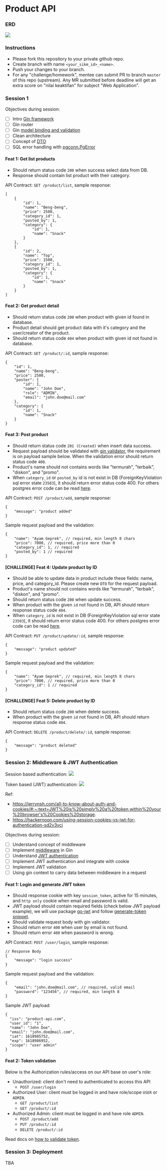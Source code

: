 # Product API
### ERD
<img src="erd.png">

### Instructions
- Please fork this repository to your private github repo.
- Create branch with name `<your_sikm_id>_<name>`.
- Push your changes to your branch.
- For any "challenge/homework", mentee can submit PR to branch `master` of this repo (upstream). Any MR submitted before deadline will get an extra score on "nilai keaktifan" for subject "Web Application".

### Session 1
Objectives during session:
- [ ] Intro [Gin framework](https://github.com/gin-gonic/gin/blob/master/docs/doc.md)
- [ ] Gin router
- [ ] Gin [model binding and validation](https://gin-gonic.com/docs/examples/binding-and-validation/)
- [ ] Clean architecture
- [ ] Concept of [DTO](https://en.wikipedia.org/wiki/Data_transfer_object)
- [ ] SQL error handling with [pgconn.PgError](https://github.com/jackc/pgx/blob/master/pgconn/errors.go)

#### Feat 1: Get list products
- Should return status code `200` when success select data from DB.
- Response should contain list product with their category.

API Contract: `GET /product/list`, sample response:
```
[
    {
        "id": 1,
        "name": "Beng-beng",
        "price": 2500,
        "category_id": 1,
        "posted_by": 1,
        "category": {
            "id": 1,
            "name": "Snack"
        }
    },
    {
        "id": 2,
        "name": "Top",
        "price": 1500,
        "category_id": 1,
        "posted_by": 1,
        "category": {
            "id": 1,
            "name": "Snack"
        }
    }
]
```

#### Feat 2: Get product detail
- Should return status code `200` when product with given id found in database.
- Product detail should get product data with it's category and the user/creator of the product.
- Should return status code `404` when product with given id not found in database.

API Contract: `GET /product/:id`, sample response:
```
{
    "id": 1,
    "name": "Beng-beng",
    "price": 2500,
    "poster": {
        "id": 1,
        "name": "John Doe",
        "role": "ADMIN",
        "email": "john.doe@mail.com"
    },
    "category": {
        "id": 1,
        "name": "Snack"
    }
}
```

#### Feat 3: Post product
- Should return status code `201 (Created)` when insert data success.
- Request payload should be validated with [gin validator](https://gin-gonic.com/docs/examples/binding-and-validation/), the requirement is on  payload sample below. When the validation error should return status code `400`.
- Product's name should not contains words like "termurah", "terbaik", "diskon", and "promo". 
- When `category_id` or `posted_by` id is not exist in DB (ForeignKeyViolation sql error state `23503`), it should return error status code 400. For others postgres error code can be read [here](https://www.postgresql.org/docs/current/errcodes-appendix.html).

API Contract: `POST /product/add`, sample response:
```
{
    "message": "product added"
}
```

Sample request payload and the validation:
```
{
    "name": "Ayam Geprek", // required, min length 8 chars
    "price": 7000, // required, price more than 0
    "category_id": 1, // required
    "posted_by": 1 // required
}
```

#### [CHALLENGE] Feat 4: Update product by ID
- Should be able to update data in product include these fields: name, price, and category_id. Please create new `DTO` for the request payload.
- Product's name should not contains words like "termurah", "terbaik", "diskon", and "promo". 
- Should return status code `200` when update success.
- When product with the given `id` not found in DB, API should return response status code `404`.
- When `category_id` is not exist in DB (ForeignKeyViolation sql error state `23503`), it should return error status code 400. For others postgres error code can be read [here](https://www.postgresql.org/docs/current/errcodes-appendix.html).

API Contract: `PUT /product/update/:id`, sample response:
```
{
    "message": "product updated"
}
```

Sample request payload and the validation:
```
{
    "name": "Ayam Geprek", // required, min length 8 chars
    "price": 7000, // required, price more than 0
    "category_id": 1 // required
}
```

#### [CHALLENGE] Feat 5: Delete product by ID
- Should return status code `200` when delete success.
- When product with the given `id` not found in DB, API should return response status code `404`.

API Contract: `DELETE /product/delete/:id`, sample response:
```
{
    "message": "product deleted"
}
```

### Session 2: Middleware & JWT Authentication
Session based authentication:
<img src="session-based.png">

Token based (JWT) authentication:
<img src="token-based.png">

Ref: 
- https://jerrynsh.com/all-to-know-about-auth-and-cookies/#:~:text=JWT%20is%20simply%20a%20token,within%20your%20browser's%20Cookies%20storage.
- https://hackernoon.com/using-session-cookies-vs-jwt-for-authentication-sd2v3vci

Objectives during session:
- [ ] Understand concept of middleware
- [ ] Implement [middleware](https://github.com/gin-gonic/gin/blob/master/docs/doc.md#using-middleware) in Gin
- [ ] Understand [JWT authentication](https://jwt.io/introduction)
- [ ] Implement JWT authentication and integrate with cookie
- [ ] Implement JWT validation
- [ ] Using gin context to carry data between middleware in a request

#### Feat 1: Login and generate JWT token
- Should response cookie with key `session_token`, active for 15 minutes, and `http only` cookie when email and password is valid.
- JWT payload should contain required fields (check below JWT payload example), we will use package [go-jwt](github.com/golang-jwt/jwt) and follow [generate-token snippet](https://pkg.go.dev/github.com/golang-jwt/jwt/v5#example-New-Hmac).
- Should validate request body with gin validator.
- Should return error `400` when user by email is not found.
- Should return error `400` when password is wrong.

API Contract: `POST /user/login`, sample response:
```
// Response Body
{
    "message": "login success"
}
```

Sample request payload and the validation:
```
{
    "email": "john.doe@mail.com", // required, valid email
    "password": "123456", // required, min length 8
}
```

Sample JWT payload:
```
{
  "iss": "product-api.com",
  "user_id": "1",
  "name": "John Doe",
  "email": "john.doe@mail.com",
  "iat": 1618985752,
  "exp": 1618986952,
  "scope": "user admin"
}
```

#### Feat 2: Token validation
Below is the Authorization rules/access on our API base on user's role:
- Unauthorized: client don't need to authenticated to access this API
    - `POST /user/login`
- Authorized User: client must be logged in and have role/scope `USER` or `ADMIN`.
    - `GET /product/list`
    - `GET /product/:id`
- Authorized Admin: client must be logged in and have role `ADMIN`.
    - `POST /product/add`
    - `PUT /product/:id`
    - `DELETE /product/:id`

Read docs on [how to validate token](https://pkg.go.dev/github.com/golang-jwt/jwt/v5#example-Parse-Hmac).

### Session 3: Deployment 
TBA
